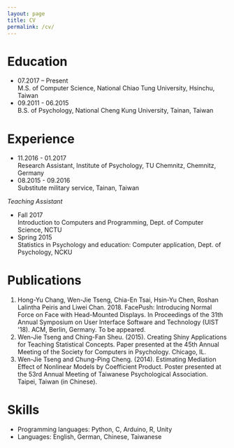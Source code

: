 ```yaml
---
layout: page
title: CV
permalink: /cv/
---
```


# Education
+ 07.2017 – Present <br>
M.S. of Computer Science, National Chiao Tung University, Hsinchu, Taiwan
+ 09.2011 - 06.2015 <br>
B.S. of Psychology, National Cheng Kung University, Tainan, Taiwan

# Experience
+ 11.2016 - 01.2017 <br>
Research Assistant, Institute of Psychology, TU Chemnitz, Chemnitz, Germany
+ 08.2015 - 09.2016 <br>
Substitute military service, Tainan, Taiwan

_Teaching Assistant_
+ Fall 2017 <br>
Introduction to Computers and Programming, Dept. of Computer Science, NCTU
+ Spring 2015 <br>
Statistics in Psychology and education: Computer application, Dept. of Psychology, NCKU

# Publications
1. Hong-Yu Chang, Wen-Jie Tseng, Chia-En Tsai, Hsin-Yu Chen, Roshan Lalintha Peiris and Liwei Chan. 2018. FacePush: Introducing Normal Force on Face with Head-Mounted Displays. In Proceedings of the 31th Annual Symposium on User Interface Software and Technology (UIST '18). ACM, Berlin, Germany. To be appeared.
2. Wen-Jie Tseng and Ching-Fan Sheu. (2015). Creating Shiny Applications for Teaching Statistical Concepts. Paper presented at the 45th Annual Meeting of the Society for Computers in Psychology. Chicago, IL.
3. Wen-Jie Tseng and Chung-Ping Cheng. (2014). Estimating Mediation Effect of Nonlinear Models by Coefficient Product. Poster presented at the 53rd Annual Meeting of Taiwanese Psychological Association. Taipei, Taiwan (in Chinese).

# Skills
* Programming languages: Python, C, Arduino, R, Unity
* Languages: English, German, Chinese, Taiwanese